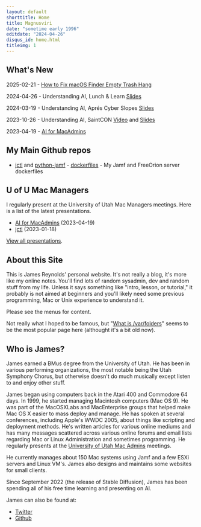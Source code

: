 ```yaml
---
layout: default
shorttitle: Home
title: Magnusviri
date: "sometime early 1996"
editdate: "2024-04-26"
disqus_id: home.html
titleimg: 1
---
```


## What's New

2025-02-21 - [How to Fix macOS Finder Empty Trash Hang](https://magnusviri.com/how-to-fix-macos-finder-empty-trash-hang)

2024-04-26 - Understanding AI, Lunch & Learn [Slides](/dl/lunch-and-learn-2024.pdf)

2024-03-19 - Understanding AI, Aprés Cyber Slopes [Slides](/dl/apres-cyber-slopes-2024.pdf)

2023-10-26 - Understanding AI, SaintCON [Video](https://www.youtube.com/watch?v=kIMOb74dSkU) and [Slides](/dl/ai-saintcon-2023.pdf)

2023-04-19 - [AI for MacAdmins](https://stream.lib.utah.edu/index.php?c=details&id=13574)

## My Main Github repos

- [jctl](https://github.com/magnusviri/jctl) and [python-jamf](https://github.com/magnusviri/python-jamf) - [dockerfiles](https://github.com/magnusviri/dockerfiles) - My Jamf and FreeOrion server dockerfiles

## U of U Mac Managers

I regularly present at the University of Utah Mac Managers meetings. Here is a list of the latest presentations.

- [AI for MacAdmins](https://stream.lib.utah.edu/index.php?c=details&id=13574) (2023-04-19)
- [jctl](https://stream.lib.utah.edu/index.php?c=details&id=13542) (2023-01-18)

[View all presentations](https://stream.lib.utah.edu/index.php?c=browse&m=results&q=james+reynolds&cat=&sort=newest).

## About this Site

This is James Reynolds' personal website. It's not really a blog, it's more like my online notes. You'll find lots of random sysadmin, dev and random stuff from my life. Unless it says something like "intro, lesson, or tutorial," it probably is not aimed at beginners and you'll likely need some previous programming, Mac or Unix experience to understand it.

Please see the menus for content.

Not really what I hoped to be famous, but "[What is /var/folders](http://magnusviri.com/what-is-var-folders.html)" seems to be the most popular page here (althought it's a bit old now).

## Who is James?

James earned a BMus degree from the University of Utah. He has been in various performing organizations, the most notable being the Utah Symphony Chorus, but otherwise doesn't do much musically except listen to and enjoy other stuff.

James began using computers back in the Atari 400 and Commodore 64 days. In 1999, he started managing Macintosh computers (Mac OS 9). He was part of the MacOSXLabs and MacEnterprise groups that helped make Mac OS X easier to mass deploy and manage. He has spoken at several conferences, including Apple's WWDC 2005, about things like scripting and deployment methods. He's written articles for various online mediums and has many messages scattered across various online forums and email lists regarding Mac or Linux Administration and sometimes programming. He regularly presents at the [University of Utah Mac Admins](https://apple.lib.utah.edu/) meetings.

He currently manages about 150 Mac systems using Jamf and a few ESXi servers and Linux VM's. James also designs and maintains some websites for small clients.

Since September 2022 (the release of Stable Diffusion), James has been spending all of his free time learning and presenting on AI.

James can also be found at:

- [Twitter](https://twitter.com/magnusviri)
- [Github](https://github.com/magnusviri)
